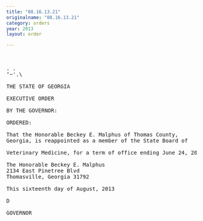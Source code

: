 ```yaml
---
title: "08.16.13.21"
originalname: "08.16.13.21"
category: orders
year: 2013
layout: order

---
```

<pre>
 

. .
‘~'.\

THE STATE OF GEORGIA

EXECUTIVE ORDER

BY THE GOVERNOR:

ORDERED:

That the Honorable Beckey E. Malphus of Thomas County,
Georgia, is reappointed as a member of the State Board of

Veterinary Medicine, for a term of office ending June 24, 2018.

The Honorable Beckey E. Malphus
2134 East Pinetree Blvd
Thomasville, Georgia 31792

This sixteenth day of August, 2013

D

GOVERNOR

</pre>
